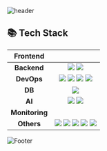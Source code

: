 
![header](https://capsule-render.vercel.app/api?type=waving&color=#EAEAEA&height=230&section=header&text=Sohyeon's&fontColor=ffffff&descAlignY=51&descAlign=50)
  </a>
</p>


## 📚 Tech Stack
|Frontend||
|:----------:|:-------------:|
|__Backend__|<img src="https://img.shields.io/badge/Django-092E20?style=for-the-badge&logo=django&logoColor=FFFFFF"/> <img src="https://img.shields.io/badge/Spring Boot-6DB33F?style=for-the-badge&logo=springboot&logoColor=FFFFFF"/>|
|__DevOps__|<img src="https://img.shields.io/badge/docker-2496ED.svg?style=for-the-badge&logo=docker&logoColor=white"> <img src="https://img.shields.io/badge/Amazon EC2-FF9900?style=for-the-badge&logo=Amazon%20EC2&logoColor=white"> <img src="https://img.shields.io/badge/AmazonS3-569A31?style=for-the-badge&logo=AmazonS3&logoColor=white"> <img src="https://img.shields.io/badge/Amazon AWS-232F3E?style=flat-square&logo=amazonaws&logoColor=white"/>|
|__DB__|<img src="https://img.shields.io/badge/MySQL-4479A1?style=for-the-badge&logo=MySQL&logoColor=black">|
|__AI__|<img src="https://img.shields.io/badge/YOLOv5-00FFFF?style=for-the-badge&logo=YOLO&logoColor=black"> <img src="https://img.shields.io/badge/Colab-F9AB00?style=for-the-badge&logo=Google%20Colab&logoColor=white">|
|__Monitoring__||
|__Others__|<img src="https://img.shields.io/badge/Git-F05032?style=for-the-badge&logo=Git&logoColor=white"> <img src="https://img.shields.io/badge/Notion-000000?style=for-the-badge&logo=Notion&logoColor=white"> <img src="https://img.shields.io/badge/GitKraken-179287?style=for-the-badge&logo=GitKraken&logoColor=white"> <img src="https://img.shields.io/badge/Postman-FF6C37?style=for-the-badge&logo=Postman&logoColor=white"> <img src="https://img.shields.io/badge/github-181717?style=for-the-badge&logo=github&logoColor=white">|

  ![Footer](https://capsule-render.vercel.app/api?type=waving&color=EAEAEA&height=100&section=footer)
</div>

